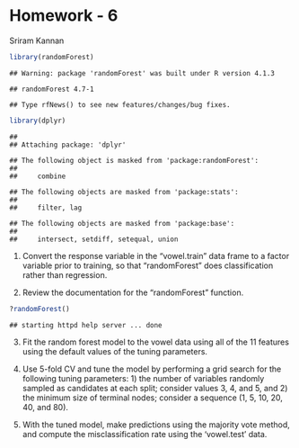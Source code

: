 Homework - 6
================
Sriram Kannan

``` r
library(randomForest)
```

    ## Warning: package 'randomForest' was built under R version 4.1.3

    ## randomForest 4.7-1

    ## Type rfNews() to see new features/changes/bug fixes.

``` r
library(dplyr)
```

    ## 
    ## Attaching package: 'dplyr'

    ## The following object is masked from 'package:randomForest':
    ## 
    ##     combine

    ## The following objects are masked from 'package:stats':
    ## 
    ##     filter, lag

    ## The following objects are masked from 'package:base':
    ## 
    ##     intersect, setdiff, setequal, union

1.  Convert the response variable in the “vowel.train” data frame to a
    factor variable prior to training, so that “randomForest” does
    classification rather than regression.

2.  Review the documentation for the “randomForest” function.

``` r
?randomForest()
```

    ## starting httpd help server ... done

3.  Fit the random forest model to the vowel data using all of the 11
    features using the default values of the tuning parameters.

4.  Use 5-fold CV and tune the model by performing a grid search for the
    following tuning parameters: 1) the number of variables randomly
    sampled as candidates at each split; consider values 3, 4, and 5,
    and 2) the minimum size of terminal nodes; consider a sequence (1,
    5, 10, 20, 40, and 80).

5.  With the tuned model, make predictions using the majority vote
    method, and compute the misclassification rate using the
    ‘vowel.test’ data.
